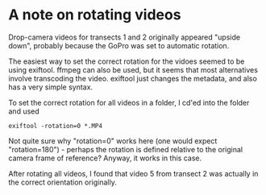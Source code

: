 # A note on rotating videos

Drop-camera videos for transects 1 and 2 originally appeared "upside down", probably because the GoPro was set to automatic rotation. 

The easiest way to set the correct rotation for the vidoes seemed to be using exiftool. ffmpeg can also be used, but it seems that most alternatives involve transcoding the video. exiftool just changes the metadata, and also has a very simple syntax.

To set the correct rotation for all videos in a folder, I cd'ed into the folder and used

    exiftool -rotation=0 *.MP4

Not quite sure why "rotation=0" works here (one would expect "rotation=180") - perhaps the rotation is defined relative to the original camera frame of reference? Anyway, it works in this case.

After rotating all videos, I found that video 5 from transect 2 was actually in the correct orientation originally.